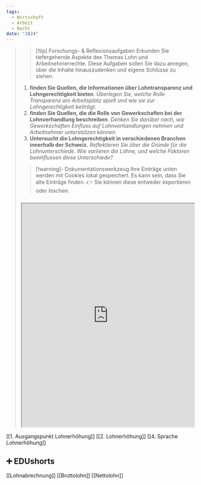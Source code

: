 ```yaml
---
tags:
  - Wirtschaft
  - Arbeit
  - Recht
date: "2024"
---
```

>>[!tip] Forschungs- & Reflexionsaufgaben
>Erkunden Sie tiefergehende Aspekte des Themas Lohn und Arbeitnehmerrechte. Diese Aufgaben sollen Sie dazu anregen, über die Inhalte hinauszudenken und eigene Schlüsse zu ziehen.
>1. **finden Sie Quellen, die Informationen über Lohntransparenz und Lohngerechtigkeit bieten**. *Überlegen Sie, welche Rolle Transparenz am Arbeitsplatz spielt und wie sie zur Lohngerechtigkeit beiträgt*.
>2. **finden Sie Quellen, die die Rolle von Gewerkschaften bei der Lohnverhandlung beschreiben**. *Denken Sie darüber nach, wie Gewerkschaften Einfluss auf Lohnverhandlungen nehmen und Arbeitnehmer unterstützen können*.
>3. **Untersucht die Lohngerechtigkeit in verschiedenen Branchen innerhalb der Schweiz.** *Reflektieren Sie über die Gründe für die Lohnunterschiede. Wie variieren die Löhne, und welche Faktoren beeinflussen diese Unterschiede?*
>   
>>[!warning]- Dokumentationswerkzeug 
>Ihre Einträge unten werden mit Cookies lokal gespeichert. Es kann sein, dass Sie alte Einträge finden. 
>👉 Sie können diese entweder exportieren oder löschen.
>#####
><iframe width="100%" height="600" src="https://app.Lumi.education/run/nYkJQz" allowfullscreen allow="geolocation *; autoplay; encrypted-media"></iframe>


[[1. Ausgangspunkt Lohnerhöhung]]
[[2. Lohnerhöhung]]
[[4. Sprache Lohnerhöhung]]

## ➕ EDUshorts
[[Lohnabrechnung]]
[[Bruttolohn]]
[[Nettolohn]]
